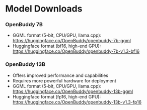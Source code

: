 # Model Downloads

### OpenBuddy 7B

- GGML format (5-bit, CPU/GPU, llama.cpp): https://huggingface.co/OpenBuddy/openbuddy-7b-ggml
- Huggingface format (bf16, high-end GPU): https://huggingface.co/OpenBuddy/openbuddy-7b-v1.3-bf16

### OpenBuddy 13B

- Offers improved performance and capabilities
- Requires more powerful hardware for deployment
- GGML format (5-bit, CPU/GPU, llama.cpp): https://huggingface.co/OpenBuddy/openbuddy-13b-ggml
- Huggingface format (fp16, high-end GPU): https://huggingface.co/OpenBuddy/openbuddy-13b-v1.3-fp16
